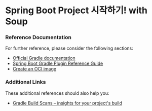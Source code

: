 # Spring Boot Project 시작하기! with Soup

### Reference Documentation

For further reference, please consider the following sections:

- [Official Gradle documentation](https://docs.gradle.org)
- [Spring Boot Gradle Plugin Reference Guide](https://docs.spring.io/spring-boot/docs/3.2.5/gradle-plugin/reference/html/)
- [Create an OCI image](https://docs.spring.io/spring-boot/docs/3.2.5/gradle-plugin/reference/html/#build-image)

### Additional Links

These additional references should also help you:

- [Gradle Build Scans – insights for your project's build](https://scans.gradle.com#gradle)

